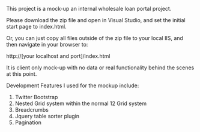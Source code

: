 This project is a mock-up an internal wholesale loan portal project.

Please download the zip file and open in Visual Studio, and set the initial start page to index.html.

Or, you can just copy all files outside of the zip file to your local IIS, and then navigate in your browser to:

http://[your localhost and port]/index.html

It is client only mock-up with no data or real functionality behind the scenes at this point.

Development Features I used for the mockup include:

1. Twitter Bootstrap
2. Nested Grid system within the normal 12 Grid system
3. Breadcrumbs
4. Jquery table sorter plugin
5. Pagination